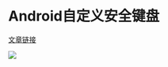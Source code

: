 # Android自定义安全键盘
[文章链接](https://www.cnblogs.com/liuyu0529/p/7793610.html)

![](https://ws1.sinaimg.cn/large/006ISEZBly1frrglnmij2j30bi0ok457.jpg)
